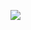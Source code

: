 ![](http://cdn.lowgif.com/full/74da292470969e8b-fractal-gif-find-share-on-giphy-card-from-user.gif)
